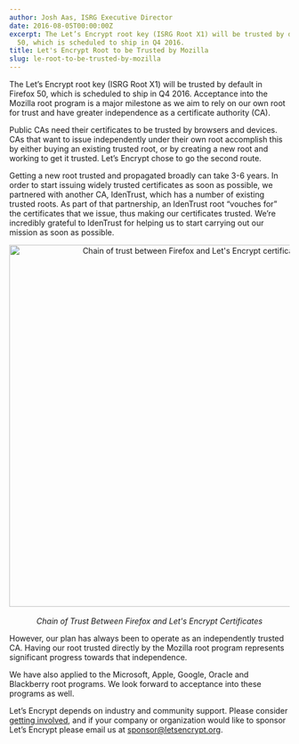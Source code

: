 ```yaml
---
author: Josh Aas, ISRG Executive Director
date: 2016-08-05T00:00:00Z
excerpt: The Let’s Encrypt root key (ISRG Root X1) will be trusted by default in Firefox
  50, which is scheduled to ship in Q4 2016.
title: Let's Encrypt Root to be Trusted by Mozilla
slug: le-root-to-be-trusted-by-mozilla
---
```


The Let’s Encrypt root key (ISRG Root X1) will be trusted by default in Firefox 50, which is scheduled to ship in Q4 2016. Acceptance into the Mozilla root program is a major milestone as we aim to rely on our own root for trust and have greater independence as a certificate authority (CA).

Public CAs need their certificates to be trusted by browsers and devices. CAs that want to issue independently under their own root accomplish this by either buying an existing trusted root, or by creating a new root and working to get it trusted. Let’s Encrypt chose to go the second route.

Getting a new root trusted and propagated broadly can take 3-6 years. In order to start issuing widely trusted certificates as soon as possible, we partnered with another CA, IdenTrust, which has a number of existing trusted roots. As part of that partnership, an IdenTrust root “vouches for” the certificates that we issue, thus making our certificates trusted. We’re incredibly grateful to IdenTrust for helping us to start carrying out our mission as soon as possible.

<center><p><img src="/images/le-firefox-chain-of-trust.png" alt="Chain of trust between Firefox and Let's Encrypt certificates." style="width: 650px; margin-bottom: 17px;"/><br><em>Chain of Trust Between Firefox and Let's Encrypt Certificates</em></p></center>

However, our plan has always been to operate as an independently trusted CA. Having our root trusted directly by the Mozilla root program represents significant progress towards that independence.

We have also applied to the Microsoft, Apple, Google, Oracle and Blackberry root programs. We look forward to acceptance into these programs as well.

Let’s Encrypt depends on industry and community support. Please consider [getting involved](https://letsencrypt.org/getinvolved/), and if your company or organization would like to sponsor Let’s Encrypt please email us at [sponsor@letsencrypt.org](mailto:sponsor@letsencrypt.org).
